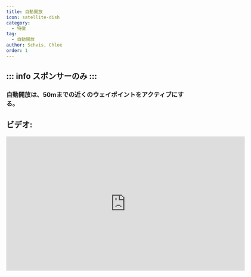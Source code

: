```yaml
---
title: 自動開放
icon: satellite-dish
category:
  - 特徴
tag:
  - 自動開放
author: Schvis, Chloe
order: 1
---
```

::: info スポンサーのみ
:::
---
### 自動開放は、50mまでの近くのウェイポイントをアクティブにする。
## ビデオ:

<div class="iframe-container"><iframe width="640" height="360" src="https://www.youtube.com/embed/qstBErr9mJ0?list=PL5eI1Tb64p56g27qfYk7VuFTz4FK6YrKa" title="Korepi - AutoActivateTP (Sponsor)" frameborder="0" allow="accelerometer; autoplay; clipboard-write; encrypted-media; gyroscope; picture-in-picture; web-share" allowfullscreen></iframe></div>
